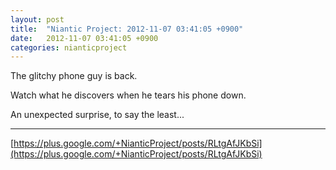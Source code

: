 ```yaml
---
layout: post
title:  "Niantic Project: 2012-11-07 03:41:05 +0900"
date:   2012-11-07 03:41:05 +0900
categories: nianticproject
---
```

The glitchy phone guy is back. 

Watch what he discovers when he tears his phone down. 

An unexpected surprise, to say the least...
- - -
[https://plus.google.com/+NianticProject/posts/RLtgAfJKbSi](https://plus.google.com/+NianticProject/posts/RLtgAfJKbSi)
